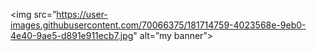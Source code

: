 <img
src=”https://user-images.githubusercontent.com/70066375/181714759-4023568e-9eb0-4e40-9ae5-d891e911ecb7.jpg"
alt=”my banner”>

